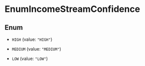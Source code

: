 

# EnumIncomeStreamConfidence

## Enum


* `HIGH` (value: `"HIGH"`)

* `MEDIUM` (value: `"MEDIUM"`)

* `LOW` (value: `"LOW"`)



